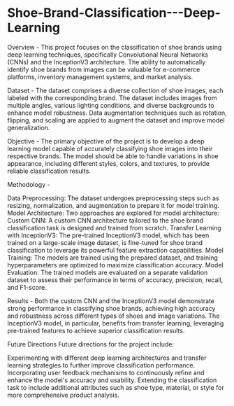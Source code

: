 # Shoe-Brand-Classification---Deep-Learning

Overview - 
This project focuses on the classification of shoe brands using deep learning techniques, specifically Convolutional Neural Networks (CNNs) and the InceptionV3 architecture. The ability to automatically identify shoe brands from images can be valuable for e-commerce platforms, inventory management systems, and market analysis.

Dataset - 
The dataset comprises a diverse collection of shoe images, each labeled with the corresponding brand. The dataset includes images from multiple angles, various lighting conditions, and diverse backgrounds to enhance model robustness. Data augmentation techniques such as rotation, flipping, and scaling are applied to augment the dataset and improve model generalization.

Objective - 
The primary objective of the project is to develop a deep learning model capable of accurately classifying shoe images into their respective brands. The model should be able to handle variations in shoe appearance, including different styles, colors, and textures, to provide reliable classification results.

Methodology - 

Data Preprocessing: The dataset undergoes preprocessing steps such as resizing, normalization, and augmentation to prepare it for model training.
Model Architecture: Two approaches are explored for model architecture:
Custom CNN: A custom CNN architecture tailored to the shoe brand classification task is designed and trained from scratch.
Transfer Learning with InceptionV3: The pre-trained InceptionV3 model, which has been trained on a large-scale image dataset, is fine-tuned for shoe brand classification to leverage its powerful feature extraction capabilities.
Model Training: The models are trained using the prepared dataset, and training hyperparameters are optimized to maximize classification accuracy.
Model Evaluation: The trained models are evaluated on a separate validation dataset to assess their performance in terms of accuracy, precision, recall, and F1-score.

Results - 
Both the custom CNN and the InceptionV3 model demonstrate strong performance in classifying shoe brands, achieving high accuracy and robustness across different types of shoes and image variations. The InceptionV3 model, in particular, benefits from transfer learning, leveraging pre-trained features to achieve superior classification results.

Future Directions
Future directions for the project include:

Experimenting with different deep learning architectures and transfer learning strategies to further improve classification performance.
Incorporating user feedback mechanisms to continuously refine and enhance the model's accuracy and usability.
Extending the classification task to include additional attributes such as shoe type, material, or style for more comprehensive product analysis.
